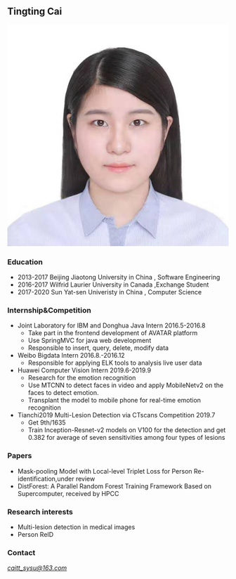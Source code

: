 ## Tingting Cai
![](https://github.com/emmachoose/emmachoose.github.io/blob/master/%E5%9B%BE%E7%89%87.jpg)
### Education
+	2013-2017 		Beijing Jiaotong University in China	,	Software Engineering 	
+	2016-2017 		Wilfrid Laurier University in Canada	 ,Exchange Student 	
+	2017-2020		  Sun Yat-sen Univeristy in China		  ,   Computer Science

### Internship&Competition
+ Joint Laboratory for IBM and Donghua     Java Intern     2016.5-2016.8
    + Take part in the frontend development of AVATAR platform
    + Use SpringMVC for java web development
    + Responsible to insert, query, delete, modify data
+ Weibo     Bigdata Intern     2016.8.-2016.12
    + Responsible for applying ELK tools to analysis live user data
+ Huawei     Computer Vision Intern     2019.6-2019.9
    + Research for the emotion recognition
    + Use MTCNN to detect faces in video and apply MobileNetv2 on the faces to detect emotion.
    + Transplant the model to mobile phone for real-time emotion recognition
+ Tianchi2019 Multi-Lesion Detection via CTscans     Competition     2019.7
    + Get 9th/1635
    + Train Inception-Resnet-v2 models on V100 for the detection and get 0.382 for average of seven sensitivities among four types of lesions

### Papers
+ Mask-pooling Model with Local-level Triplet Loss for Person Re-identification,under review
+ DistForest: A Parallel Random Forest Training Framework Based on Supercomputer, received by HPCC

### Research interests
+ Multi-lesion detection in medical images
+ Person ReID

### Contact
*caitt_sysu@163.com*
